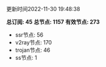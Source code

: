 更新时间2022-11-30 19:48:38

**总订阅: 45**
**总节点: 1157**
**有效节点: 273**
- ssr节点: 56
- v2ray节点: 170
- trojan节点: 46
- ss节点: 1
